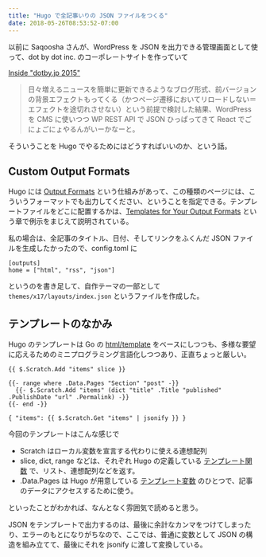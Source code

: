 ```yaml
---
title: "Hugo で全記事いりの JSON ファイルをつくる"
date: 2018-05-26T08:53:52-07:00
---
```


以前に Saqoosha さんが、WordPress を JSON を出力できる管理画面として使って、dot by dot inc. のコーポレートサイトを作っていて

[Inside "dotby.jp 2015"](https://qiita.com/Saqoosha/items/597466bdcd76b2ddfdcf)

> 日々増えるニュースを簡単に更新できるようなブログ形式、前バージョンの背景エフェクトもってくる（かつページ遷移においてリロードしない＝エフェクトを途切れさせない）という前提で検討した結果、WordPress を CMS に使いつつ WP REST API で JSON ひっぱってきて React でごにょごにょやるんがいーかなーと。

そういうことを Hugo でやるためにはどうすればいいのか、という話。

## Custom Output Formats

Hugo には [Output Formats](https://gohugo.io/templates/output-formats/) という仕組みがあって、この種類のページには、こういうフォーマットでも出力してください、ということを指定できる。テンプレートファイルをどこに配置するかは、[Templates for Your Output Formats](https://gohugo.io/templates/output-formats/#templates-for-your-output-formats) という章で例示をまじえて説明されている。

私の場合は、全記事のタイトル、日付、そしてリンクをふくんだ JSON ファイルを生成したかったので、config.toml に

```
[outputs]
home = ["html", "rss", "json"]
```

というのを書き足して、自作テーマの一部として `themes/x17/layouts/index.json` というファイルを作成した。

## テンプレートのなかみ

Hugo のテンプレートは Go の [html/template](https://golang.org/pkg/html/template/) をベースにしつつも、多様な要望に応えるためのミニプログラミング言語化しつつあり、正直ちょっと厳しい。

```
{{ $.Scratch.Add "items" slice }}

{{- range where .Data.Pages "Section" "post" -}}
  {{- $.Scratch.Add "items" (dict "title" .Title "published" .PublishDate "url" .Permalink) -}}
{{- end -}}

{ "items": {{ $.Scratch.Get "items" | jsonify }} }
```

今回のテンプレートはこんな感じで

* Scratch はローカル変数を宣言する代わりに使える連想配列
* slice, dict, range などは、それぞれ Hugo の定義している [テンプレート関数](https://gohugo.io/functions/) で、リスト、連想配列などを返す。
* .Data.Pages は Hugo が用意している [テンプレート変数](https://gohugo.io/variables/) のひとつで、記事のデータにアクセスするために使う。

といったことがわかれば、なんとなく雰囲気で読めると思う。

JSON をテンプレートで出力するのは、最後に余計なカンマをつけてしまったり、エラーのもとになりがちなので、ここでは、普通に変数として JSON の構造を組み立てて、最後にそれを jsonify に渡して変換している。
